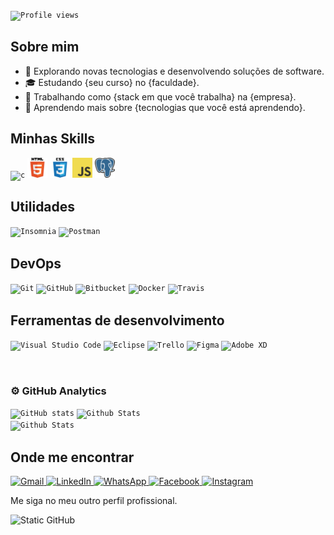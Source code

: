 <code><img src="https://komarev.com/ghpvc/?username=davifdev085&color=006bed" alt="Profile views" /></code>

## Sobre mim

- 🤔 Explorando novas tecnologias e desenvolvendo soluções de software.
- 🎓 Estudando {seu curso} no {faculdade}.
- 💼 Trabalhando como {stack em que você trabalha} na {empresa}.
- 🌱 Aprendendo mais sobre {tecnologias que você está aprendendo}.

## Minhas Skills

<code><img height="32" src="https://cdn.iconscout.com/icon/free/png-512/c-programming-569564.png" alt="c"/></code>
<code><img height="32" src="https://raw.githubusercontent.com/github/explore/80688e429a7d4ef2fca1e82350fe8e3517d3494d/topics/html/html.png" alt="HTML5"/></code>
<code><img height="32" src="https://raw.githubusercontent.com/github/explore/80688e429a7d4ef2fca1e82350fe8e3517d3494d/topics/css/css.png" alt="CSS"/></code>
<code><img height="32" src="https://raw.githubusercontent.com/github/explore/80688e429a7d4ef2fca1e82350fe8e3517d3494d/topics/javascript/javascript.png" alt="Javascript"/></code>
<code><img height="32" src="https://raw.githubusercontent.com/github/explore/80688e429a7d4ef2fca1e82350fe8e3517d3494d/topics/postgresql/postgresql.png" alt="PostegreSQL"/></code>

## Utilidades

<code><img src="https://img.shields.io/badge/-Insomnia-333333?style=flat&logo=insomnia" alt="Insomnia" /></code>
<code><img src="https://img.shields.io/badge/-Postman-333333?style=flat&logo=postman" alt="Postman" /></code>

## DevOps

<code><img src="https://img.shields.io/badge/-Git-333333?style=flat&logo=git" alt="Git" /></code>
<code><img src="https://img.shields.io/badge/-GitHub-333333?style=flat&logo=github" alt="GitHub" /></code>
<code><img src="https://img.shields.io/badge/-Bitbucket-333333?style=flat&logo=bitbucket" alt="Bitbucket" /></code>
<code><img src="https://img.shields.io/badge/-Docker-333333?style=flat&logo=docker" alt="Docker" /></code>
<code><img src="https://img.shields.io/badge/-Travis-333333?style=flat&logo=travis" alt="Travis" /></code>

## Ferramentas de desenvolvimento

<code><img src="https://img.shields.io/badge/-Visual%20Studio%20Code-333333?style=flat&logo=visual-studio-code&logoColor=007ACC" alt="Visual Studio Code" /></code>
<code><img src="https://img.shields.io/badge/-Eclipse-333333?style=flat&logo=eclipse-ide&logoColor=2C2255" alt="Eclipse" /></code>
<code><img src="https://img.shields.io/badge/-Trello-333333?style=flat&logo=trello&logoColor=007ACC" alt="Trello" /></code>
<code><img src="https://img.shields.io/badge/-Figma-333333?style=flat&logo=figma&logoColor=007ACC" alt="Figma" /></code>
<code><img src="https://img.shields.io/badge/-Adobe%20XD-333333?style=flat&logo=adobe-xd&logoColor=007ACC" alt="Adobe XD" /></code>

<br/>

### ⚙️ GitHub Analytics

<code><img title="Perfil do Davi Felipe"
        src="https://github-readme-stats.vercel.app/api?username=davifdev085&theme=dracula&show_icons=true" alt="GitHub stats"
      /></code>
      <code><img title="Perfil do Davi Felipe"
        src="https://github-readme-stats.vercel.app/api/top-langs/?username=iuricode&theme=dark&hide_border=false&include_all_commits=true&count_private=true&layout=compact"
        alt="Github Stats"
      /></code>
      <br/>
      <code><img title="Perfil do Davi Felipe"
        src="https://github-readme-streak-stats.herokuapp.com/?user=davifdev085&theme=dark&hide_border=false"
        alt="Github Stats"
      /></code>

## Onde me encontrar

<p align="left">
  <a href="LINK-DO-SEU-GMAIL" title="Gmail">
    <img src="https://img.shields.io/badge/-Gmail-FF0000?style=flat-square&labelColor=FF0000&logo=gmail&logoColor=white" alt="Gmail"/>
  </a>
  <a href="LINK-DO-SEU-LINKEDIN" title="LinkedIn">
    <img src="https://img.shields.io/badge/-Linkedin-0e76a8?style=flat-square&logo=Linkedin&logoColor=white" alt="LinkedIn"/>
  </a>
  <a href="API-DO-SEU-WHATSAPP" title="WhatsApp">
    <img src="https://img.shields.io/badge/-WhatsApp-25d366?style=flat-square&labelColor=25d366&logo=whatsapp&logoColor=white" alt="WhatsApp"/>
  </a>
  <a href="LINK-DO-SEU-FACEBOOK" title="Facebook">
    <img src="https://img.shields.io/badge/-Facebook-3b5998?style=flat-square&labelColor=3b5998&logo=facebook&logoColor=white" alt="Facebook"/>
  </a>
  <a href="LINK-DO-SEU-INSTAGRAM" title="Instagram">
    <img src="https://img.shields.io/badge/-Instagram-DF0174?style=flat-square&labelColor=DF0174&logo=instagram&logoColor=white" alt="Instagram"/>
  </a>
  <p>Me siga no meu outro perfil profissional.</p>
  <img src="https://img.shields.io/static/v1?label=Overview&message=davifdev085&color=f8efd4&style=for-the-badge&logo=GitHub" alt="Static GitHub"/>
</p>
